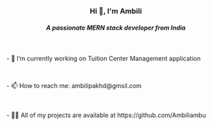 
 <h3 align="center"> Hi 👋, I'm Ambili </h3>  
 
<h5 align="center">A passionate MERN stack developer from India</h5><br/>

<p align="left">- 🔭 I’m currently working on Tuition Center Management application</p><br/>
<p align="left">- 📫 How to reach me: ambilipakhd@gmsil.com</p><br/>
<p align="left">- 👨‍💻 All of my projects are available at https://github.com/Ambiliambu</p>  

